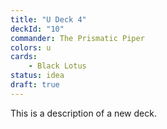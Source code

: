 ```yaml
---
title: "U Deck 4"
deckId: "10"
commander: The Prismatic Piper
colors: u
cards:
    - Black Lotus
status: idea
draft: true
---
```


This is a description of a new deck.
